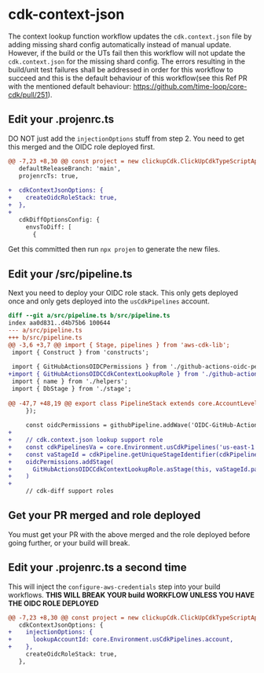 # cdk-context-json

The context lookup function workflow updates the `cdk.context.json` file by adding missing shard config automatically instead of manual update. However, if the build or the UTs fail then this workflow will not update the `cdk.context.json` for the missing shard config. The errors resulting in the build/unit test failures shall be addressed in order for this workflow to succeed and this is the default behaviour of this workflow(see this Ref PR with the mentioned default behaviour: https://github.com/time-loop/core-cdk/pull/251).

## Edit your .projenrc.ts

DO NOT just add the `injectionOptions` stuff from step 2.
You need to get this merged and the OIDC role deployed first.

```diff
@@ -7,23 +8,30 @@ const project = new clickupCdk.ClickUpCdkTypeScriptApp({
   defaultReleaseBranch: 'main',
   projenrcTs: true,
 
+  cdkContextJsonOptions: {
+    createOidcRoleStack: true,
+  },
+
   cdkDiffOptionsConfig: {
     envsToDiff: [
       {
```

Get this committed then run `npx projen` to generate the new files.

## Edit your /src/pipeline.ts

Next you need to deploy your OIDC role stack.
This only gets deployed once and only gets deployed into the `usCdkPipelines` account.

```diff
diff --git a/src/pipeline.ts b/src/pipeline.ts
index aa0d831..d4b75b6 100644
--- a/src/pipeline.ts
+++ b/src/pipeline.ts
@@ -3,6 +3,7 @@ import { Stage, pipelines } from 'aws-cdk-lib';
 import { Construct } from 'constructs';
 
 import { GitHubActionsOIDCPermissions } from './github-actions-oidc-permissions';
+import { GitHubActionsOIDCCdkContextLookupRole } from './github-actions-oidc-cdk-context-lookup-role';
 import { name } from './helpers';
 import { DbStage } from './stage';
 
@@ -47,7 +48,19 @@ export class PipelineStack extends core.AccountLevelStack {
     });
 
     const oidcPermissions = githubPipeline.addWave('OIDC-GitHub-Actions-Permissions');
+
+    // cdk.context.json lookup support role
+    const cdkPipelinesVa = core.Environment.usCdkPipelines('us-east-1');
+    const vaStageId = cdkPipeline.getUniqueStageIdentifier(cdkPipelinesVa).addPrefix(['oicd']);
+    oidcPermissions.addStage(
+      GitHubActionsOIDCCdkContextLookupRole.asStage(this, vaStageId.pascal, {...commonProps, namedEnv: cdkPipelinesVa})
+    )
+
     // cdk-diff support roles
```

## Get your PR merged and role deployed

You must get your PR with the above merged and the role deployed before going further,
or your build will break.

## Edit your .projenrc.ts a second time

This will inject the `configure-aws-credentials` step into your build workflows.
**THIS WILL BREAK YOUR build WORKFLOW UNLESS YOU HAVE THE OIDC ROLE DEPLOYED**

```diff
@@ -7,23 +8,30 @@ const project = new clickupCdk.ClickUpCdkTypeScriptApp({
   cdkContextJsonOptions: {
+    injectionOptions: {
+      lookupAccountId: core.Environment.usCdkPipelines.account,
+    },
     createOidcRoleStack: true,
   },
```
